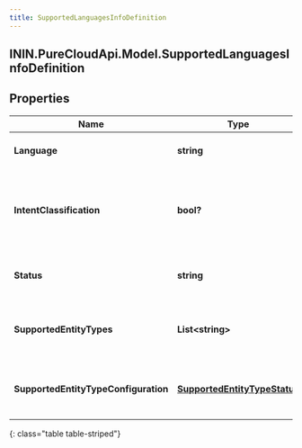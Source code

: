 ```yaml
---
title: SupportedLanguagesInfoDefinition
---
```

## ININ.PureCloudApi.Model.SupportedLanguagesInfoDefinition

## Properties

|Name | Type | Description | Notes|
|------------ | ------------- | ------------- | -------------|
| **Language** | **string** | The given supported Language | [optional] |
| **IntentClassification** | **bool?** | The boolean status of if intent classification is supported in this language | [optional] |
| **Status** | **string** | The language release status | [optional] |
| **SupportedEntityTypes** | **List&lt;string&gt;** | The supported entity types for this language | [optional] |
| **SupportedEntityTypeConfiguration** | [**SupportedEntityTypeStatus**](SupportedEntityTypeStatus.html) | The configuration for the supported entity types | [optional] |
{: class="table table-striped"}


